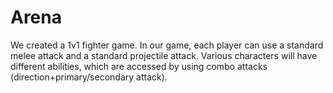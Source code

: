 # Arena
We created a 1v1 fighter game. In our game, each player can use a standard melee attack and a standard projectile attack. Various characters will have different abilities, which are accessed by using combo attacks (direction+primary/secondary attack).
